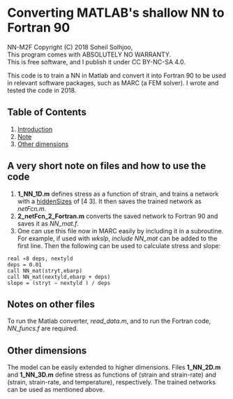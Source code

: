# Converting MATLAB's shallow NN to Fortran 90
NN-M2F  Copyright (C) 2018  Soheil Solhjoo,  
This program comes with ABSOLUTELY NO WARRANTY.  
This is free software, and I publish it under CC BY-NC-SA 4.0.

This code is to train a NN in Matlab and convert it into Fortran 90 to be used in relevant software packages, such as MARC (a FEM solver). I wrote and tested the code in 2018.

## Table of Contents
1. [Introduction](#a-very-short-note-on-files-and-how-to-use-the-code)
2. [Note](#notes-on-other-files)
3. [Other dimensions](#other-dimensions)

## A very short note on files and how to use the code
1. **1_NN_1D.m** defines stress as a function of strain, and trains a network with a [hiddenSizes](https://mathworks.com/help/deeplearning/ref/feedforwardnet.html#mw_c6e1d17d-b711-42ec-81cf-1a0eb4271932) of [4 3]. It then saves the trained network as *netFcn.m*.
2. **2_netFcn_2_Fortran.m** converts the saved network to Fortran 90 and saves it as *NN_mat.f*.
3. One can use this file now in MARC easily by including it in a subroutine. For example, if used with *wkslp*, *include NN_mat* can be added to the first line. Then the following can be used to calculate stress and slope:
```
real ∗8 deps, nextyld
deps = 0.01
call NN_mat(stryt,ebarp)
call NN_mat(nextyld,ebarp + deps)
slope = (stryt − nextyld ) / deps
```
## Notes on other files
To run the Matlab converter, *read_data.m*, and to run the Fortran code, *NN_funcs.f* are required.

## Other dimensions
The model can be easily extended to higher dimensions. Files **1_NN_2D.m** and **1_NN_3D.m** define stress as functions of (strain and strain-rate) and (strain, strain-rate, and temperature), respectively. The trained networks can be used as mentioned above.

